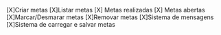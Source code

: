 [X]Criar metas
[X]Listar metas
  [X] Metas realizadas
  [X] Metas abertas
[X]Marcar/Desmarar metas
[X]Removar metas
[X]Sistema de mensagens
[X]Sistema de carregar e salvar metas